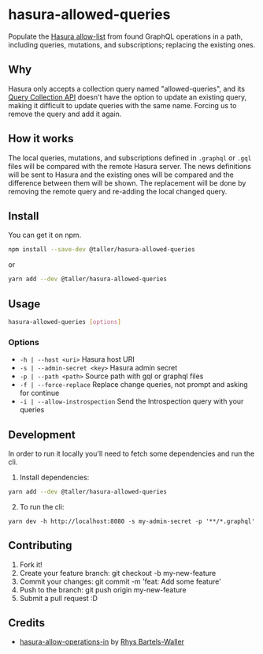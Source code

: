 # hasura-allowed-queries

Populate the [Hasura allow-list](https://hasura.io/docs/1.0/graphql/manual/deployment/allow-list.html) from found GraphQL operations in a path, including queries, mutations, and subscriptions; replacing the existing ones.

## Why

Hasura only accepts a collection query named "allowed-queries", and its [Query Collection API](https://hasura.io/docs/1.0/graphql/core/api-reference/schema-metadata-api/query-collections.html) doesn't have the option to update an existing query, making it difficult to update queries with the same name. Forcing us to remove the query and add it again.


## How it works

The local queries, mutations, and subscriptions defined in `.graphql` or `.gql` files will be compared with the remote Hasura server.  The news definitions will be sent to Hasura and the existing ones will be compared and the difference between them will be shown. The replacement will be done by removing the remote query and re-adding the local changed query.

## Install

You can get it on npm.

```bash
npm install --save-dev @taller/hasura-allowed-queries
```

or

```bash
yarn add --dev @taller/hasura-allowed-queries
```

## Usage

```bash
hasura-allowed-queries [options]
```

### Options

- `-h | --host <uri>` Hasura host URI
- `-s | --admin-secret <key>` Hasura admin secret
- `-p | --path <path>` Source path with gql or graphql files
- `-f | --force-replace` Replace change queries, not prompt and asking for continue
- `-i | --allow-instrospection` Send the Introspection query with your queries


## Development

In order to run it locally you'll need to fetch some dependencies and run the cli.

1. Install dependencies:

```bash
yarn add --dev @taller/hasura-allowed-queries
```

2. To run the cli:

```
yarn dev -h http://localhost:8080 -s my-admin-secret -p '**/*.graphql'
```

## Contributing

1. Fork it!
2. Create your feature branch: git checkout -b my-new-feature
3. Commit your changes: git commit -m 'feat: Add some feature'
4. Push to the branch: git push origin my-new-feature
5. Submit a pull request :D


## Credits

- [hasura-allow-operations-in](https://github.com/rhyslbw/hasura-allow-operations-in) by [Rhys Bartels-Waller](https://github.com/rhyslbw)
